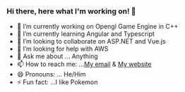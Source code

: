 ### Hi there, here what I'm working on! 👋

- 🔭 I’m currently working on Opengl Game Engine in C++
- 🌱 I’m currently learning Angular and Typescript
- 👯 I’m looking to collaborate on ASP.NET and Vue.js
- 🤔 I’m looking for help with AWS
- 💬 Ask me about ... Anything
- 📫 How to reach me: ...[My email](nurakmajalil@gmail.com) & [My website](https://nurakmaljalil.com) 
- 😄 Pronouns: ... He/Him
- ⚡ Fun fact: ...I like Pokemon

